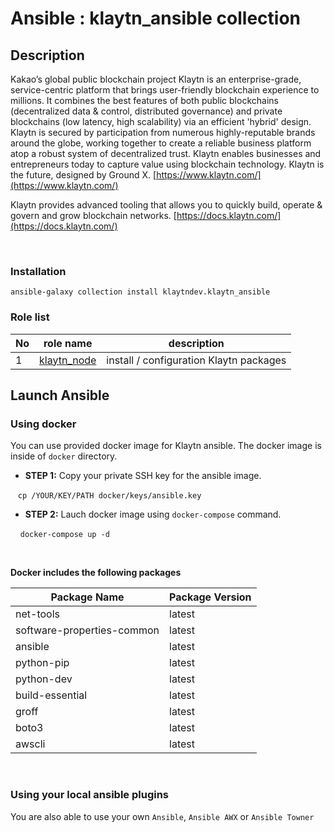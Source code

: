 
# Ansible : klaytn_ansible collection 

## Description

Kakao’s global public blockchain project Klaytn is an enterprise-grade, service-centric platform that brings user-friendly blockchain experience to millions. It combines the best features of both public blockchains (decentralized data & control, distributed governance) and private blockchains (low latency, high scalability) via an efficient 'hybrid' design. Klaytn is secured by participation from numerous highly-reputable brands around the globe, working together to create a reliable business platform atop a robust system of decentralized trust. Klaytn enables businesses and entrepreneurs today to capture value using blockchain technology. Klaytn is the future, designed by Ground X. [https://www.klaytn.com/](https://www.klaytn.com/)

Klaytn provides advanced tooling that allows you to quickly build, operate & govern and grow blockchain networks. [https://docs.klaytn.com/](https://docs.klaytn.com/)

<br>

### Installation 
```
ansible-galaxy collection install klaytndev.klaytn_ansible
```

### Role list
No           |   role name   |  description
------------ | ------------- | -------------
 1           |    [klaytn_node](https://github.com/klaytn/klaytn-ansible/tree/master/roles/klaytn_node)     |   install / configuration Klaytn packages

## Launch Ansible
### Using docker
You can use provided docker image for Klaytn ansible. The docker image is inside of `docker` directory.

* **STEP 1:**  Copy your private SSH key for the ansible image.

&nbsp;&nbsp;&nbsp;`cp /YOUR/KEY/PATH docker/keys/ansible.key`

* **STEP 2:** Lauch docker image using `docker-compose` command.

&nbsp;&nbsp;&nbsp;&nbsp;`docker-compose up -d `

<br>

**Docker includes the following packages**

Package Name               | Package Version
-------------------------- | -------------
net-tools                  | latest
software-properties-common | latest
ansible                    | latest
python-pip                 | latest
python-dev                 | latest
build-essential            | latest
groff                      | latest
boto3                      | latest
awscli                     | latest

<br>


### Using your local ansible plugins

You are also able to use your own `Ansible`, `Ansible AWX` or `Ansible Towner`
